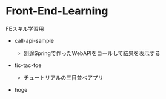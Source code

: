 # Front-End-Learning
FEスキル学習用
- call-api-sample
    - 別途Springで作ったWebAPIをコールして結果を表示する

- tic-tac-toe
    - チュートリアルの三目並べアプリ


- hoge